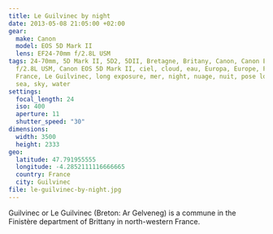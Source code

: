 ```yaml
---
title: Le Guilvinec by night
date: 2013-05-08 21:05:00 +02:00
gear:
  make: Canon
  model: EOS 5D Mark II
  lens: EF24-70mm f/2.8L USM
tags: 24-70mm, 5D Mark II, 5D2, 5DII, Bretagne, Britany, Canon, Canon EF 24-70mm
  f/2.8L USM, Canon EOS 5D Mark II, ciel, cloud, eau, Europa, Europe, Finistère,
  France, Le Guilvinec, long exposure, mer, night, nuage, nuit, pose longue,
  sea, sky, water
settings:
  focal_length: 24
  iso: 400
  aperture: 11
  shutter_speed: "30"
dimensions:
  width: 3500
  height: 2333
geo:
  latitude: 47.791955555
  longitude: -4.2852111116666665
  country: France
  city: Guilvinec
file: le-guilvinec-by-night.jpg
---
```


Guilvinec or Le Guilvinec (Breton: Ar Gelveneg) is a commune in the Finistère department of Brittany in north-western France.
